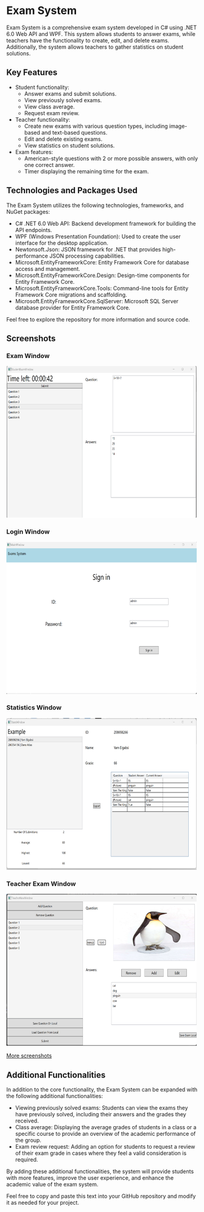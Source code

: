 # Exam System

Exam System is a comprehensive exam system developed in C# using .NET 6.0 Web API and WPF. This system allows students to answer exams, while teachers have the functionality to create, edit, and delete exams. Additionally, the system allows teachers to gather statistics on student solutions.

## Key Features

- Student functionality:
  - Answer exams and submit solutions.
  - View previously solved exams.
  - View class average.
  - Request exam review.
- Teacher functionality:
  - Create new exams with various question types, including image-based and text-based questions.
  - Edit and delete existing exams.
  - View statistics on student solutions.
- Exam features:
  - American-style questions with 2 or more possible answers, with only one correct answer.
  - Timer displaying the remaining time for the exam.

## Technologies and Packages Used

The Exam System utilizes the following technologies, frameworks, and NuGet packages:

- C# .NET 6.0 Web API: Backend development framework for building the API endpoints.
- WPF (Windows Presentation Foundation): Used to create the user interface for the desktop application.
- Newtonsoft.Json: JSON framework for .NET that provides high-performance JSON processing capabilities.
- Microsoft.EntityFrameworkCore: Entity Framework Core for database access and management.
- Microsoft.EntityFrameworkCore.Design: Design-time components for Entity Framework Core.
- Microsoft.EntityFrameworkCore.Tools: Command-line tools for Entity Framework Core migrations and scaffolding.
- Microsoft.EntityFrameworkCore.SqlServer: Microsoft SQL Server database provider for Entity Framework Core.

Feel free to explore the repository for more information and source code.

## Screenshots
### Exam Window
<img src="https://github.com/YamElgabsi/ExamsSystem/blob/main/Screenshots/ExamWindow.png" alt="Exam Window" width="500" height="400">

### Login Window
<img src="https://github.com/YamElgabsi/ExamsSystem/blob/main/Screenshots/LoginWindow.png" alt="Login Window" width="500" height="400">

### Statistics Window
<img src="https://github.com/YamElgabsi/ExamsSystem/blob/main/Screenshots/TeacherExamStatsWindow.png" alt="Statistics Window" width="500" height="400">

### Teacher Exam Window
<img src="https://github.com/YamElgabsi/ExamsSystem/blob/main/Screenshots/TeacherExam2Window.png" alt="Teacher Exam Window" width="500" height="400">

[More screenshots](https://github.com/YamElgabsi/ExamsSystem/tree/main/Screenshots)

## Additional Functionalities

In addition to the core functionality, the Exam System can be expanded with the following additional functionalities:

- Viewing previously solved exams: Students can view the exams they have previously solved, including their answers and the grades they received.
- Class average: Displaying the average grades of students in a class or a specific course to provide an overview of the academic performance of the group.
- Exam review request: Adding an option for students to request a review of their exam grade in cases where they feel a valid consideration is required.

By adding these additional functionalities, the system will provide students with more features, improve the user experience, and enhance the academic value of the exam system.

Feel free to copy and paste this text into your GitHub repository and modify it as needed for your project.
